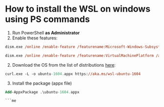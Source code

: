 # How to install the WSL on windows using PS commands

1. Run PowerShell **as Administrator**
1. Enable these features:
``` ps
dism.exe /online /enable-feature /featurename:Microsoft-Windows-Subsystem-Linux /all /norestart                   
```

```ps 
dism.exe /online /enable-feature /featurename:VirtualMachinePlatform /all /norestart                              
```
2. Download the OS from the list of distributions [here](https://docs.microsoft.com/en-us/windows/wsl/install-manual): 
``` ps 
curl.exe -L -o ubuntu-1604.appx https://aka.ms/wsl-ubuntu-1604                 

```
3.  Install the package (appx file)
``` ps
Add-AppxPackage .\ubuntu-1604.appx                                             ```

```me